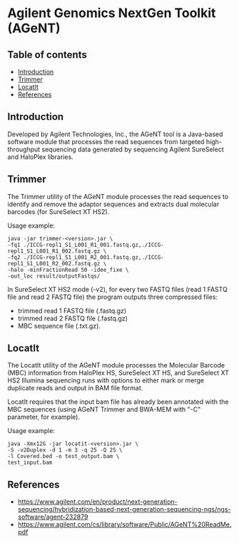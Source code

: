 # Agilent Genomics NextGen Toolkit (AGeNT)

## Table of contents

* [Introduction](#Introduction)
* [Trimmer](#Trimmer)
* [LocatIt](#LocatIt)
* [References](#References)

## Introduction <a name="Introduction"></a>

Developed by Agilent Technologies, Inc., the AGeNT tool is a Java-based software module that processes the read sequences from targeted high-throughput sequencing data generated by sequencing Agilent SureSelect and HaloPlex libraries.

## Trimmer <a name="Trimmer"></a>

The Trimmer utility of the AGeNT module processes the read sequences to identify and remove the adaptor sequences and extracts dual molecular barcodes (for SureSelect XT HS2).

Usage example:

```
java -jar trimmer-<version>.jar \
-fq1 ./ICCG-repl1_S1_L001_R1_001.fastq.gz,./ICCG-repl1_S1_L001_R1_002.fastq.gz \
-fq2 ./ICCG-repl1_S1_L001_R2_001.fastq.gz,./ICCG-repl1_S1_L001_R2_002.fastq.gz \
-halo -minFractionRead 50 -idee_fixe \
-out_loc result/outputFastqs/
```

In SureSelect XT HS2 mode (-v2), for every two FASTQ files (read 1 FASTQ file and read 2 FASTQ file) the program outputs three compressed files:

- trimmed read 1 FASTQ file (.fastq.gz)
- trimmed read 2 FASTQ file (.fastq.gz)
- MBC sequence file (.txt.gz).

## LocatIt <a name="LocatIt"></a>

The LocatIt utility of the AGeNT module processes the Molecular Barcode (MBC) information from HaloPlex HS, SureSelect XT HS, and SureSelect XT HS2 Illumina sequencing runs with options to either mark or merge duplicate reads and output in BAM file format.

LocatIt requires that the input bam file has already been annotated with the MBC sequences (using AGeNT Trimmer and BWA-MEM with "-C" parameter, for example).

Usage example:

```
java -Xmx12G -jar locatit-<version>.jar \
-S -v2Duplex -d 1 -m 3 -q 25 -Q 25 \
-l Covered.bed -o test_output.bam \
test_input.bam
```

## References <a name="References"></a>

- https://www.agilent.com/en/product/next-generation-sequencing/hybridization-based-next-generation-sequencing-ngs/ngs-software/agent-232879
- https://www.agilent.com/cs/library/software/Public/AGeNT%20ReadMe.pdf
